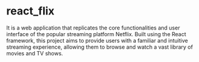 # react_flix
It is a web application that replicates the core functionalities and user interface of the popular streaming platform Netflix. Built using the React framework, this project aims to provide users with a familiar and intuitive streaming experience, allowing them to browse and watch a vast library of movies and TV shows.
